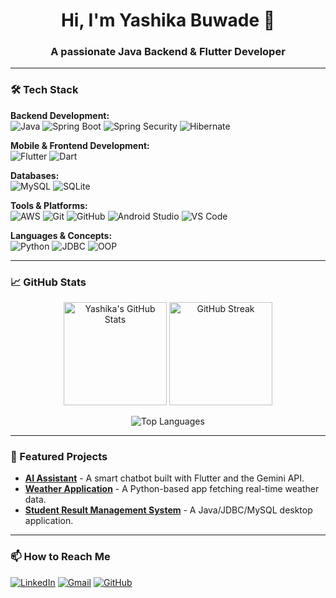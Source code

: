 <h1 align="center">Hi, I'm Yashika Buwade 👋</h1>
<h3 align="center">A passionate Java Backend & Flutter Developer</h3>

---

### 🛠️ Tech Stack

**Backend Development:**  
![Java](https://img.shields.io/badge/Java-ED8B00?style=for-the-badge&logo=openjdk&logoColor=white)
![Spring Boot](https://img.shields.io/badge/Spring%20Boot-6DB33F?style=for-the-badge&logo=springboot&logoColor=white)
![Spring Security](https://img.shields.io/badge/Spring_Security-6DB33F?style=for-the-badge&logo=springsecurity&logoColor=white)
![Hibernate](https://img.shields.io/badge/Hibernate-59666C?style=for-the-badge&logo=hibernate&logoColor=white)

**Mobile & Frontend Development:**  
![Flutter](https://img.shields.io/badge/Flutter-02569B?style=for-the-badge&logo=flutter&logoColor=white)
![Dart](https://img.shields.io/badge/Dart-0175C2?style=for-the-badge&logo=dart&logoColor=white)

**Databases:**  
![MySQL](https://img.shields.io/badge/MySQL-4479A1?style=for-the-badge&logo=mysql&logoColor=white)
![SQLite](https://img.shields.io/badge/SQLite-003B57?style=for-the-badge&logo=sqlite&logoColor=white)

**Tools & Platforms:**  
![AWS](https://img.shields.io/badge/AWS-232F3E?style=for-the-badge&logo=amazonaws&logoColor=white)
![Git](https://img.shields.io/badge/Git-F05032?style=for-the-badge&logo=git&logoColor=white)
![GitHub](https://img.shields.io/badge/GitHub-181717?style=for-the-badge&logo=github&logoColor=white)
![Android Studio](https://img.shields.io/badge/Android_Studio-3DDC84?style=for-the-badge&logo=androidstudio&logoColor=white)
![VS Code](https://img.shields.io/badge/VS_Code-007ACC?style=for-the-badge&logo=visualstudiocode&logoColor=white)

**Languages & Concepts:**  
![Python](https://img.shields.io/badge/Python-3776AB?style=for-the-badge&logo=python&logoColor=white)
![JDBC](https://img.shields.io/badge/JDBC-007396?style=for-the-badge&logo=oracle&logoColor=white)
![OOP](https://img.shields.io/badge/OOP-%23007396.svg?style=for-the-badge&logo=java&logoColor=white)

---

### 📈 GitHub Stats

<p align="center">
  <img src="https://github-readme-stats.vercel.app/api?username=YashikaBuwade&show_icons=true&theme=aura&hide_border=true" alt="Yashika's GitHub Stats" height="165"/>
  <img src="https://github-readme-streak-stats.herokuapp.com/?user=YashikaBuwade&theme=aura&hide_border=true" alt="GitHub Streak" height="165"/>
</p>

<p align="center">
  <img src="https://github-readme-stats.vercel.app/api/top-langs/?username=YashikaBuwade&layout=compact&theme=aura&hide_border=true&langs_count=8" alt="Top Languages"/>
</p>

---

### 🌟 Featured Projects

- **[AI Assistant](https://github.com/YashikaBuwade/ai-assistant)** - A smart chatbot built with Flutter and the Gemini API.
- **[Weather Application](https://github.com/YashikaBuwade/weather-app)** - A Python-based app fetching real-time weather data.
- **[Student Result Management System](https://github.com/YashikaBuwade/student-result-system)** - A Java/JDBC/MySQL desktop application.

---

### 📫 How to Reach Me

[![LinkedIn](https://img.shields.io/badge/LinkedIn-0A66C2?style=for-the-badge&logo=linkedin&logoColor=white)](https://www.linkedin.com/in/yourprofile/)
[![Gmail](https://img.shields.io/badge/Gmail-EA4335?style=for-the-badge&logo=gmail&logoColor=white)](mailto:yashikabuwade@gmail.com)
[![GitHub](https://img.shields.io/badge/GitHub-181717?style=for-the-badge&logo=github&logoColor=white)](https://github.com/YashikaBuwade)


